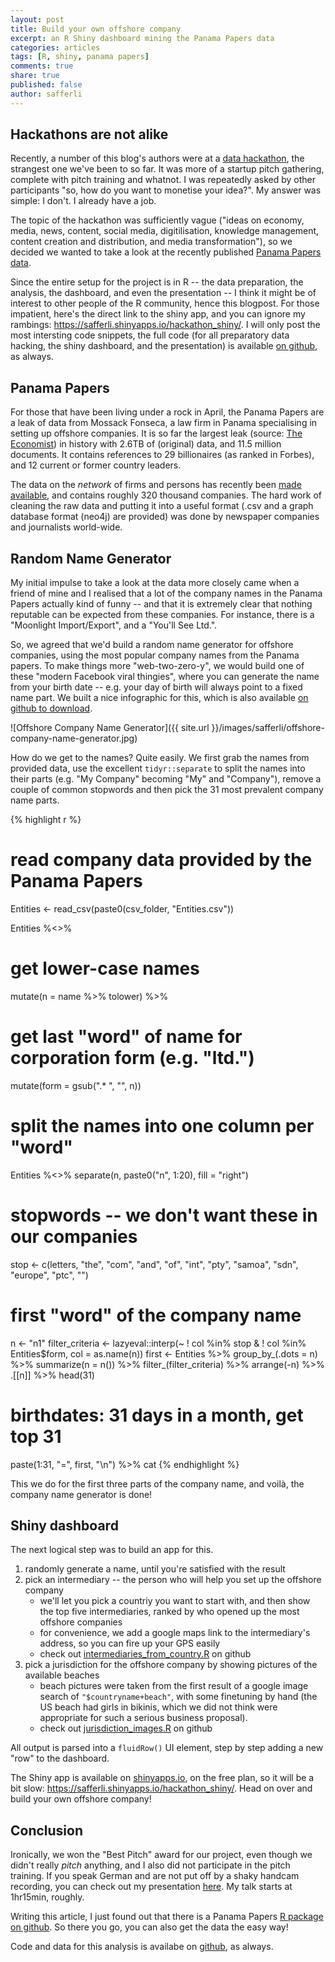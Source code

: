 ```yaml
---
layout: post
title: Build your own offshore company
excerpt: an R Shiny dashboard mining the Panama Papers data
categories: articles
tags: [R, shiny, panama papers]
comments: true
share: true
published: false 
author: safferli
---
```


## Hackathons are not alike

Recently, a number of this blog's authors were at a [data hackathon](https://www.eventbrite.com/e/mission-economy-der-hackathon-von-handelsblatt-wirtschaftswoche-und-3m-tickets-24346149990), the strangest one we've been to so far. It was more of a startup pitch gathering, complete with pitch training and whatnot. I was repeatedly asked by other participants "so, how do you want to monetise your idea?". My answer was simple: I don't. I already have a job. 

The topic of the hackathon was sufficiently vague ("ideas on economy, media, news, content, social media, digitilisation, knowledge management, content creation and distribution, and media transformation"), so we decided we wanted to take a look at the recently published [Panama Papers data](https://panamapapers.icij.org/). 

Since the entire setup for the project is in R -- the data preparation, the analysis, the dashboard, and even the presentation -- I think it might be of interest to other people of the R community, hence this blogpost. For those impatient, here's the direct link to the shiny app, and you can ignore my rambings: <https://safferli.shinyapps.io/hackathon_shiny/>. I will only post the most intersting code snippets, the full code (for all preparatory data hacking, the shiny dashboard, and the presentation) is available [on github](https://github.com/safferli/mission_economy_hackathon2016), as always. 


## Panama Papers

For those that have been living under a rock in April, the Panama Papers are a leak of data from Mossack Fonseca, a law firm in Panama specialising in setting up offshore companies. It is so far the largest leak (source: [The Economist](http://www.economist.com/news/international/21696497-huge-trove-documents-has-revealed-secrets-offshore-business-presaging-tougher)) in history with 2.6TB of (original) data, and 11.5 million documents. It contains references to 29 billionaires (as ranked in Forbes), and 12 current or former country leaders. 

The data on the *network* of firms and persons has recently been [made available](https://offshoreleaks.icij.org/), and contains roughly 320 thousand companies. The hard work of cleaning the raw data and putting it into a useful format (.csv and a graph database format (neo4j) are provided) was done by newspaper companies and journalists world-wide. 


## Random Name Generator

My initial impulse to take a look at the data more closely came when a friend of mine and I realised that a lot of the company names in the Panama Papers actually kind of funny -- and that it is extremely clear that nothing reputable can be expected from these companies. For instance, there is a "Moonlight Import/Export", and a "You'll See Ltd.". 

So, we agreed that we'd build a random name generator for offshore companies, using the most popular company names from the Panama papers. To make things more "web-two-zero-y", we would build one of these "modern Facebook viral thingies", where you can generate the name from your birth date -- e.g. your day of birth will always point to a fixed name part. We built a nice infographic for this, which is also available [on github to download](https://github.com/safferli/mission_economy_hackathon2016/blob/master/offshore-company-name-generator.jpg). 

![Offshore Company Name Generator]({{ site.url }}/images/safferli/offshore-company-name-generator.jpg)

How do we get to the names? Quite easily. We first grab the names from provided data, use the excellent `tidyr::separate` to split the names into their parts (e.g. "My Company" becoming "My" and "Company"), remove a couple of common stopwords and then pick the 31 most prevalent company name parts. 


{% highlight r %}
# read company data provided by the Panama Papers
Entities <- read_csv(paste0(csv_folder, "Entities.csv"))

Entities %<>%
  # get lower-case names
  mutate(n = name %>% tolower) %>%
  # get last "word" of name for corporation form (e.g. "ltd.")
  mutate(form = gsub(".* ", "", n))

# split the names into one column per "word"
Entities %<>% separate(n, paste0("n", 1:20), fill = "right")

# stopwords -- we don't want these in our companies
stop <- c(letters, "the", "com", "and", "of", "int", "pty", "samoa", "sdn", "europe", "ptc", "")

# first "word" of the company name
n <- "n1"
filter_criteria <- lazyeval::interp(~ ! col %in% stop & ! col %in% Entities$form, col = as.name(n))
first <- Entities %>% 
  group_by_(.dots = n) %>% 
  summarize(n = n()) %>% 
  filter_(filter_criteria) %>% 
  arrange(-n) %>% 
  .[[n]] %>% 
  head(31)
# birthdates: 31 days in a month, get top 31
paste(1:31, "=", first, "\n") %>% cat
{% endhighlight %}

This we do for the first three parts of the company name, and voilà, the company name generator is done! 


## Shiny dashboard

The next logical step was to build an app for this. 

1. randomly generate a name, until you're satisfied with the result
1. pick an intermediary -- the person who will help you set up the offshore company
    - we'll let you pick a countriy you want to start with, and then show the top five intermediaries, ranked by who opened up the most offshore companies
    - for convenience, we add a google maps link to the intermediary's address, so you can fire up your GPS easily
    - check out [intermediaries_from_country.R](https://github.com/safferli/mission_economy_hackathon2016/blob/master/intermediaries_from_country.R) on github
1. pick a jurisdiction for the offshore company by showing pictures of the available beaches
    - beach pictures were taken from the first result of a google image search of `"$countryname+beach"`, with some finetuning by hand (the US beach had girls in bikinis, which we did not think were appropriate for such a serious business proposal).
    - check out [jurisdiction_images.R](https://github.com/safferli/mission_economy_hackathon2016/blob/master/jurisdiction_images.R) on github
    
All output is parsed into a `fluidRow()` UI element, step by step adding a new "row" to the dashboard. 

The Shiny app is available on [shinyapps.io](https://safferli.shinyapps.io/hackathon_shiny/), on the free plan, so it will be a bit slow: <https://safferli.shinyapps.io/hackathon_shiny/>. Head on over and build your own offshore company! 


## Conclusion

Ironically, we won the "Best Pitch" award for our project, even though we didn't really *pitch* anything, and I also did not participate in the pitch training. If you speak German and are not put off by a shaky handcam recording, you can check out my presentation [here](https://www.facebook.com/handelsblatt/videos/10153740851923233). My talk starts at 1hr15min, roughly. 

Writing this article, I just found out that there is a Panama Papers [R package on github](https://github.com/dgrtwo/rpanama). So there you go, you can also get the data the easy way! 

Code and data for this analysis is availabe on [github](https://github.com/safferli/mission_economy_hackathon2016), as always. 



